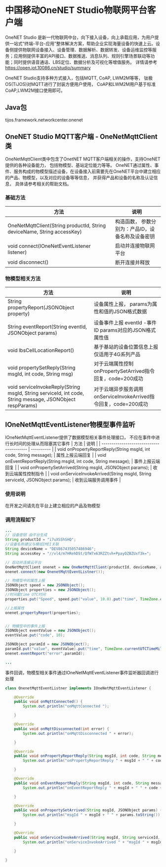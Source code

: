 # 中国移动OneNET Studio物联网平台客户端

OneNET Studio 是新一代物联网中台，向下接入设备，向上承载应用，为用户提供一站式“终端-平台-应用”整体解决方案，帮助企业实现海量设备的快速上云。设备侧提供物联网设备接入、设备管理、数据解析、数据转发、设备运维监控等服务；应用侧提供丰富的API接口、数据推送、消息队列、规则引擎场景联动等功能；同时提供语音通话、LBS定位、数据分析及可视化等增值服务。
详情请参考 https://open.iot.10086.cn/studio/summary 

OneNET Studio支持多种方式接入，包括MQTT, CoAP, LWM2M等等， 钛极OS(TiJOS)对MQTT进行了封装方便用户使用， CoAP和LWM2M用户基于标准CoAP,LWM2M接口使用即可。 



## Java包
tijos.framework.networkcenter.onenet

## OneNET Studio MQTT客户端  - OneNetMqttClient类

OneNetMqttClient类中包含了OnetNET MQTT客户端相关的操作，支持OneNET提供的各种设备能力， 包括物模型、基站定位能力等等。
OneNET通过属性、事件、服务构成的物模型描述设备，在设备接入前需要先在OneNET平台中建立相应的产品、物模型，以及对应的设备等等信息， 并获得产品和设备的名称及认证信息， 具体请参考相关的帮助文档。


### 基础方法

| 方法                                                         | 说明                                              |
| ------------------------------------------------------------ | ------------------------------------------------- |
| OneNetMqttClient(String productId, String deviceName, String accessKey) | 构造函数， 参数分别为：产品ID，设备名称及设备密钥 |
| void connect(IOneNetEventListener listener)                  | 启动并连接物联网平台                              |
| void disconnect()                                            | 断开连接并释放                                    |



### 物模型相关方法
| 方法                                                         | 说明                                                         |
| ------------------------------------------------------------ | ------------------------------------------------------------ |
| String propertyReport(JSONObject property)                   | 设备属性上报， params为属性和值的JSON格式数据                |
| String eventReport(String eventId, JSONObject params)        | 设备事件上报 eventId -事件ID  params对应的JSON格式属性值     |
| void lbsCellLocationReport()                                 | 基于基站的设备位置信息上报 仅适用于4G系列产品                |
| void propertySetReply(String msgId, int code, String msg)    | 对于云端属性控制onPropertySetArrived指令回复，code=200成功   |
| void serviceInvokeReply(String msgId, String serviceId, int code, String message, JSONObject respParams) | 对于云端异步服务调用onServiceInvokeArrived指令回复，code=200成功 |

## IOneNetMqttEventListener物模型事件监听

IOneNetMqttEventListener提供了数据模型相关事件处理接口， 不应在事件中进行长时间的处理从而阻塞其它事件
| 方法                                       | 说明         |
| ---------------------------------------- | ---------- |
| void onPropertyReportReply(String msgId, int code, String message); | 属性上报云端回复 |
| void onEventReportReply(String msgId, int code, String message); | 事件上报云端回复 |
| void onPropertySetArrived(String msgId, JSONObject params); | 收到云端属性控制指令 |
| void onServiceInvokeArrived(String msgId, String serviceId, JSONObject params); |  收到云端服务调用事件  |



### 使用说明

在开发之间请先在平台上建立相应的产品及物模型


### 调用流程如下


```java
...
// 设备密钥 由平台生成
String productId = "i7uXSShSHQ";
//设备名称建议与模组IMEI关联
String deviceName = "DEV867435057486946";
String accessKey = "//vl4/m7HRehDSt/QfW7x63RZZtvh+PpayOZBZUxf3k=";

// 启动并连接云平台
OneNetMqttClient onenet = new OneNetMqttClient(productId, deviceName, accessKey);
onenet.connect(new OnenetMqttEventListner());

// 物模型中的属性上报
JSONObject speed = new JSONObject();
JSONObject properties = new JSONObject();
//时间戳time UTC时间
properties.put("Speed", speed.put("value", 10.0).put("time", TimeZone.currentUTCTimeMillis()));

//上报属性
onenet.propertyReport(properties);


// 物模型中的事件上报
JSONObject eventValue = new JSONObject();
eventValue.put("code", 10);

JSONObject paramId = new JSONObject();
paramId.put("value", eventValue).put("time", TimeZone.currentUTCTimeMillis());
onenet.eventReport("error",paramId);

...
```

事件回调，物模型相关事件通过IOneNetMqttEventListener事件监听器回调进行处理

```java
class OnenetMqttEventListner implements IOneNetMqttEventListener {

	@Override
	public void onMqttConnected() {
		System.out.println("onMqttConnected ");

	}

	@Override
	public void onMqttDisconnected(int error) {
		System.out.println("onMqttDisconnected " + error);

	}

	@Override
	public void onPropertyReportReply(String msgId, int code, String message) {
		System.out.println("onPropertyReportReply " + msgId + " " + code + " " + message);

	}

	@Override
	public void onEventReportReply(String msgId, int code, String message) {
		System.out.println("onEventReportReply " + msgId + " " + code + " " + message);

	}

	@Override
	public void onPropertySetArrived(String msgId, JSONObject params) {
		System.out.println("msgId " + msgId + " " + params.toString());

	}

	@Override
	public void onServiceInvokeArrived(String msgId, String serviceId, JSONObject params) {
		System.out.println("onServiceInvokeArrived " + "msgId " + msgId + " serviceId " + serviceId + " "	+ params.toString());

	}

}
```

